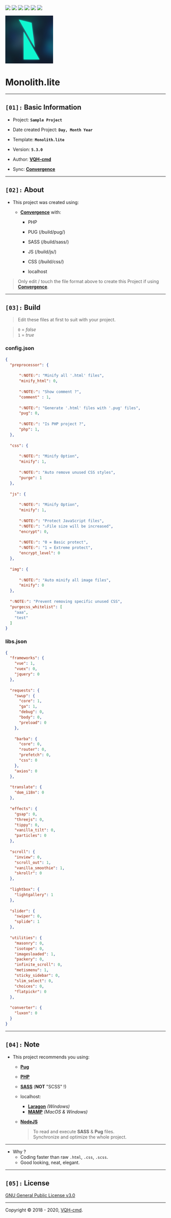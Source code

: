 ![](https://img.shields.io/github/v/release/VQH-cmd/Monolith.lite)
![](https://tokei.rs/b1/github/VQH-cmd/Monolith.lite?category=code)
![](https://tokei.rs/b1/github/VQH-cmd/Monolith.lite?category=files)
![](https://img.shields.io/github/languages/code-size/VQH-cmd/Monolith.lite)
![](https://img.shields.io/github/repo-size/VQH-cmd/Monolith.lite)
![](https://img.shields.io/github/downloads/VQH-cmd/Monolith.lite/total)

![Monolith.lite](logo.jpg)

# **Monolith.lite**
________________________________________________________________

## **`[01]:` Basic Information**

- Project: **`Sample Project`**

- Date created Project: **`Day, Month Year`**

- Template: **`Monolith.lite`**

- Version: **`5.3.0`**

- Author: [**VQH-cmd**](https://VQH-cmd.github.io)

- Sync: [**Convergence**](https://github.com/VQH-cmd/Convergence.encrypted)

________________________________________________________________

## **`[02]:` About**

+ This project was created using:

	+ [**Convergence**](https://github.com/VQH-cmd/Convergence.encrypted) with:

		- PHP

		- PUG (/build/pug/)

		- SASS (/build/sass/)

		- JS (/build/js/)

		- CSS (/build/css/)

		- localhost

> Only edit / touch the file format above to create this Project if using [**Convergence**](https://github.com/VQH-cmd/Convergence.encrypted).

________________________________________________________________

## **`[03]:` Build**

> Edit these files at first to suit with your project.

> `0` = _false_<br />
> `1` = _true_

### **config.json**

```json
{
  "preprocessor": {

      "💡NOTE💡": "Minify all '.html' files",
      "minify_html": 0,

      "💡NOTE💡": "Show comment ?",
      "comment"	: 1,

      "💡NOTE💡": "Generate '.html' files with '.pug' files",
      "pug": 0,

      "💡NOTE💡": "Is PHP project ?",
      "php": 1,
  },

  "css": {

      "💡NOTE💡": "Minify Option",
      "minify": 1,

      "💡NOTE💡": "Auto remove unused CSS styles",
      "purge": 1
  },

  "js": {

      "💡NOTE💡": "Minify Option",
      "minify": 1,

      "💡NOTE💡": "Protect JavaScript files",
      "💡NOTE💡": "⚠️File size will be increased",
      "encrypt": 0,

      "💡NOTE💡": "0 = Basic protect",
      "💡NOTE💡": "1 = Extreme protect",
      "encrypt_level": 0
  },

  "img": {

      "💡NOTE💡": "Auto minify all image files",
      "minify": 0
  },

  "💡NOTE💡": "Prevent removing specific unused CSS",
  "purgecss_whitelist": [
    "aaa",
    "test"
  ]
}
```

### **libs.json**

```json
{
  "frameworks": {
    "vue": 1,
    "vuex": 0,
    "jquery": 0
  },

  "requests": {
    "swup": {
      "core": 1,
      "ga": 1,
      "debug": 0,
      "body": 0,
      "preload": 0
	},

    "barba": {
      "core": 0,
      "router": 0,
      "prefetch": 0,
      "css": 0
    },
    "axios": 0
  },

  "translate": {
    "dom_i18n": 0
  },

  "effects": {
    "gsap": 0,
    "threejs": 0,
    "tippy": 0,
    "vanilla_tilt": 0,
    "particles": 0
  },

  "scroll": {
    "inview": 0,
    "scroll_out": 1,
    "vanilla_smoothie": 1,
    "skrollr": 0
  },

  "lightbox": {
    "lightgallery": 1
  },

  "slider": {
    "swiper": 0,
    "splide": 1
  },

  "utilities": {
    "masonry": 0,
    "isotope": 0,
    "imagesloaded": 1,
    "packery": 0,
    "infinite_scroll": 0,
    "metismenu": 1,
    "sticky_sidebar": 0,
    "slim_select": 0,
    "choices": 0,
    "flatpickr": 0
  },

  "converter": {
    "luxon": 0
  }
}
```

________________________________________________________________

## **`[04]:` Note**

+ This project recommends you using:

	- [**Pug**](https://pugjs.org)

	- [**PHP**](https://www.php.net)

	- [**SASS**](https://sass-lang.com) (**NOT** "SCSS" !)

	+ localhost:
		- [**Laragon**](https://laragon.org) *(Windows)*
		- [**MAMP**](https://www.mamp.info) *(MacOS & Windows)*

	+ [**NodeJS**](https://nodejs.org)
		> To read and execute **SASS** & **Pug** files.<br>
		> Synchronize and optimize the whole project.

________________________________________________________________

+ Why ?
	- Coding faster than raw `.html`, `.css`, `.scss`.
	- Good looking, neat, elegant.

________________________________________________________________

## **`[05]:` License**

[GNU General Public License v3.0](https://github.com/VQH-cmd/Monolith.lite/blob/master/LICENSE)

________________________________________________________________

Copyright © 2018 - 2020, [VQH-cmd](https://VQH-cmd.github.io).